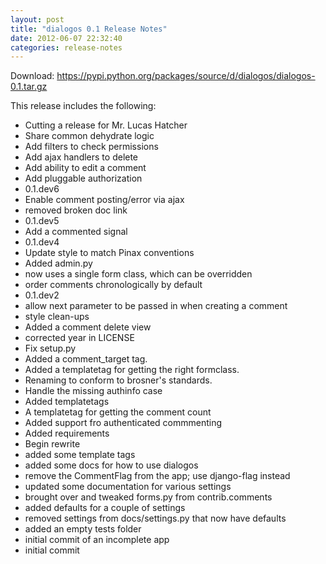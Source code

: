 ```yaml
---
layout: post
title: "dialogos 0.1 Release Notes"
date: 2012-06-07 22:32:40
categories: release-notes
---
```


Download: <https://pypi.python.org/packages/source/d/dialogos/dialogos-0.1.tar.gz>

This release includes the following:

* Cutting a release for Mr. Lucas Hatcher
* Share common dehydrate logic
* Add filters to check permissions
* Add ajax handlers to delete
* Add ability to edit a comment
* Add pluggable authorization
* 0.1.dev6
* Enable comment posting/error via ajax
* removed broken doc link
* 0.1.dev5
* Add a commented signal
* 0.1.dev4
* Update style to match Pinax conventions
* Added admin.py
* now uses a single form class, which can be overridden
* order comments chronologically by default
* 0.1.dev2
* allow next parameter to be passed in when creating a comment
* style clean-ups
* Added a comment delete view
* corrected year in LICENSE
* Fix setup.py
* Added a comment_target tag.
* Added a templatetag for getting the right formclass.
* Renaming to conform to brosner's standards.
* Handle the missing authinfo case
* Added templatetags
* A templatetag for getting the comment count
* Added support fro authenticated commmenting
* Added requirements
* Begin rewrite
* added some template tags
* added some docs for how to use dialogos
* remove the CommentFlag from the app; use django-flag instead
* updated some documentation for various settings
* brought over and tweaked forms.py from contrib.comments
* added defaults for a couple of settings
* removed settings from docs/settings.py that now have defaults
* added an empty tests folder
* initial commit of an incomplete app
* initial commit
